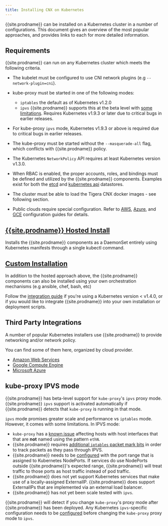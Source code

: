 ```yaml
---
title: Installing CNX on Kubernetes
---
```


{{site.prodname}} can be installed on a Kubernetes cluster in a number of configurations.  This document
gives an overview of the most popular approaches, and provides links to each for more detailed
information.

## Requirements

{{site.prodname}} can run on any Kubernetes cluster which meets the following criteria.

- The kubelet must be configured to use CNI network plugins (e.g `--network-plugin=cni`).
- kube-proxy must be started in one of the following modes:

   - `iptables` the default as of Kubernetes v1.2.0
   - `ipvs` {{site.prodname}} supports this at the beta level with
     [some limitations](#kube-proxy-ipvs-mode). Requires Kubernetes v1.9.3 or later due to
     critical bugs in earlier releases.

- For kube-proxy `ipvs` mode, Kubernetes v1.9.3 or above is required due to
  critical bugs in earlier releases.
- The kube-proxy must be started without the `--masquerade-all` flag, which conflicts with {{site.prodname}} policy.
- The Kubernetes `NetworkPolicy` API requires at least Kubernetes version v1.3.0.
- When RBAC is enabled, the proper accounts, roles, and bindings must be defined
  and utilized by the {{site.prodname}} components.  Examples exist for both the [etcd](rbac.yaml) and
  [kubernetes api](hosted/rbac-kdd.yaml) datastores.
- The cluster must be able to load the Tigera CNX docker images - see following section.
- Public clouds require special configuration. Refer to [AWS](../../../reference/public-cloud/aws), [Azure](../../../reference/public-cloud/azure), and [GCE](../../../reference/public-cloud/gce) configuration guides for details.

## [{{site.prodname}} Hosted Install](hosted)

Installs the {{site.prodname}} components as a DaemonSet entirely using Kubernetes manifests through a single
kubectl command.

## [Custom Installation](integration)

In addition to the hosted approach above, the {{site.prodname}} components can also be installed using your
own orchestration mechanisms (e.g ansible, chef, bash, etc)

Follow the [integration guide](integration) if you're using a Kubernetes version < v1.4.0, or if you would like
to integrate {{site.prodname}} into your own installation or deployment scripts.

## Third Party Integrations

A number of popular Kubernetes installers use {{site.prodname}} to provide networking and/or network policy.

You can find some of them here, organized by cloud provider.

- [Amazon Web Services](aws)
- [Google Compute Engine](gce)
- [Microsoft Azure](azure)

## kube-proxy IPVS mode

{{site.prodname}} has beta-level support for `kube-proxy`'s `ipvs` proxy mode.
{{site.prodname}} `ipvs` support is activated automatically if {{site.prodname}}
detects that `kube-proxy` is running in that mode.

`ipvs` mode promises greater scale and performance vs `iptables` mode.
However, it comes with some limitations.  In IPVS mode:

- `kube-proxy` has a [known issue](https://github.com/kubernetes/kubernetes/issues/58202)
  affecting hosts with host interfaces that that are **not** named using the
  pattern `ethN`.
- {{site.prodname}} requires [additional `iptables` packet mark bits](../../../reference/felix/configuration#ipvs-bits)
  in order to track packets as they pass through IPVS.
- {{site.prodname}} needs to be [configured](../../../reference/felix/configuration#ipvs-portranges)
  with the port range that is assigned to Kubernetes NodePorts.  If services
  do use NodePorts outside {{site.prodname}}'s expected range,
  {{site.prodname}} will treat traffic to those ports as host traffic instead
  of pod traffic.
- {{site.prodname}} does not yet support Kubernetes services that make use of a
  locally-assigned ExternalIP.  {{site.prodname}} does support ExternalIPs that
  are implemented via an external load balancer.
- {{site.prodname}} has not yet been scale tested with `ipvs`.

 {{site.prodname}} will detect if you change `kube-proxy`'s proxy mode after 
 {{site.prodname}} has been deployed. Any Kubernetes `ipvs`-specific configuration 
 needs to be [configured](../../../reference/felix/configuration#ipvs-portranges) 
 before changing the `kube-proxy` proxy mode to `ipvs`.
